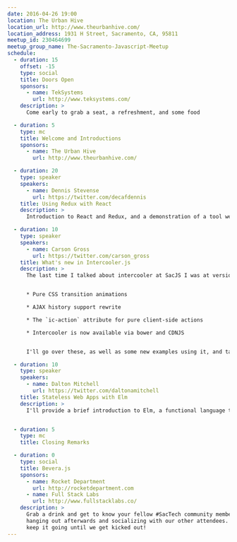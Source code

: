 ```yaml
---
date: 2016-04-26 19:00
location: The Urban Hive
location_url: http://www.theurbanhive.com/
location_address: 1931 H Street, Sacramento, CA, 95811
meetup_id: 230464699
meetup_group_name: The-Sacramento-Javascript-Meetup
schedule:
  - duration: 15
    offset: -15
    type: social
    title: Doors Open
    sponsors:
      - name: TekSystems
        url: http://www.teksystems.com/
    description: >
      Come early to grab a seat, a refreshment, and some food

  - duration: 5
    type: mc
    title: Welcome and Introductions
    sponsors:
      - name: The Urban Hive
        url: http://www.theurbanhive.com/

  - duration: 20
    type: speaker
    speakers:
      - name: Dennis Stevense
        url: https://twitter.com/decafdennis
    title: Using Redux with React
    description: >
      Introduction to React and Redux, and a demonstration of a tool we built using these and related libraries.

  - duration: 10
    type: speaker
    speakers:
      - name: Carson Gross
        url: https://twitter.com/carson_gross
    title: What's new in Intercooler.js
    description: >
      The last time I talked about intercooler at SacJS I was at version 0.4.9. We are now at v0.9.5, and a bunch of new features have dropped:


      * Pure CSS transition animations

      * AJAX history support rewrite

      * The `ic-action` attribute for pure client-side actions

      * Intercooler is now available via bower and CDNJS


      I'll go over these, as well as some new examples using it, and talk a bit about when I plan on cutting a 1.0

  - duration: 10
    type: speaker
    speakers:
      - name: Dalton Mitchell
        url: https://twitter.com/daltonamitchell
    title: Stateless Web Apps with Elm
    description: >
      I'll provide a brief introduction to Elm, a functional language that compiles to Javascript. I'll also talk about the benefits of immutability and the mindset shift that comes from debugging compiler errors vs in the console.


  - duration: 5
    type: mc
    title: Closing Remarks

  - duration: 0
    type: social
    title: Bevera.js
    sponsors:
      - name: Rocket Department
        url: http://rocketdepartment.com
      - name: Full Stack Labs
        url: http://www.fullstacklabs.co/
    description: >
      Grab a drink and get to know your fellow #SacTech community members by
      hanging out afterwards and socializing with our other attendees. We'll
      keep it going until we get kicked out!
---
```


